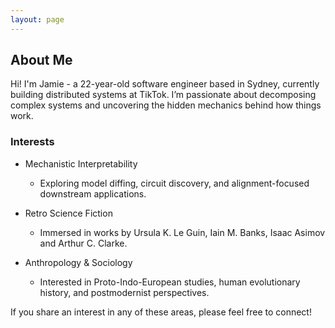 ```yaml
---
layout: page
---
```


## About Me

Hi! I'm Jamie - a 22-year-old software engineer based in Sydney, currently building distributed systems at TikTok. I’m passionate about decomposing complex systems and uncovering the hidden mechanics behind how things work.

### Interests
- Mechanistic Interpretability
  - Exploring model diffing, circuit discovery, and alignment-focused downstream applications.

- Retro Science Fiction
  - Immersed in works by Ursula K. Le Guin, Iain M. Banks, Isaac Asimov and Arthur C. Clarke.

- Anthropology & Sociology
  - Interested in Proto-Indo-European studies, human evolutionary history, and postmodernist perspectives.

If you share an interest in any of these areas, please feel free to connect!
